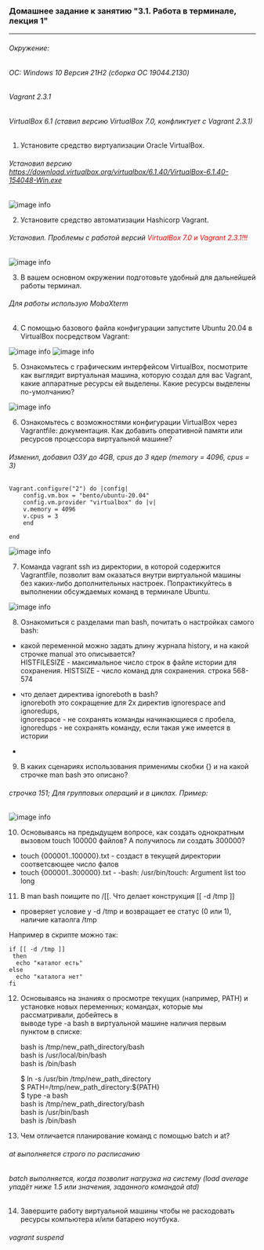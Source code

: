 ### Домашнее задание к занятию "3.1. Работа в терминале, лекция 1" 
****
###### Окружение: 
###### ОС: Windows 10 Версия 21H2 (сборка ОС 19044.2130)
###### Vagrant 2.3.1
###### VirtualBox 6.1 (ставил версию VirtualBox 7.0, конфликтует с Vagrant 2.3.1)

1. Установите средство виртуализации Oracle VirtualBox.
###### Установил версию https://download.virtualbox.org/virtualbox/6.1.40/VirtualBox-6.1.40-154048-Win.exe

![image info](./pic/virtualbox.png)

2. Установите средство автоматизации Hashicorp Vagrant.
###### Установил. Проблемы с работой версий <span style="color:red">VirtualBox 7.0 и Vagrant 2.3.1!!!</span>

![image info](./pic/vagrant.png)

3. В вашем основном окружении подготовьте удобный для дальнейшей работы терминал. 
###### Для работы использую MobaXterm

4. С помощью базового файла конфигурации запустите Ubuntu 20.04 в VirtualBox посредством Vagrant:

![image info](./pic/vagrant_up.png)
![image info](./pic/virtualbox_save.png)

5. Ознакомьтесь с графическим интерфейсом VirtualBox, посмотрите как выглядит виртуальная машина, которую создал для вас Vagrant, </br> какие аппаратные ресурсы ей выделены. Какие ресурсы выделены по-умолчанию?

![image info](./pic/system.png)

6. Ознакомьтесь с возможностями конфигурации VirtualBox через Vagrantfile: документация. Как добавить оперативной памяти или ресурсов процессора виртуальной машине?
###### Изменил, добавил ОЗУ до 4GB, cpus до 3 ядер (memory = 4096, cpus = 3)

    Vagrant.configure("2") do |config|
 	    config.vm.box = "bento/ubuntu-20.04"
	    config.vm.provider "virtualbox" do |v|
	    v.memory = 4096
        v.cpus = 3
	    end
	
    end

![image info](./pic/ram.png)

7. Команда vagrant ssh из директории, в которой содержится Vagrantfile, позволит вам оказаться внутри виртуальной машины </br>без каких-либо дополнительных настроек. Попрактикуйтесь в выполнении обсуждаемых команд в терминале Ubuntu.

![image info](./pic/ssh.png)

8. Ознакомиться с разделами man bash, почитать о настройках самого bash:
 - какой переменной можно задать длину журнала history, и на какой строчке manual это описывается?</br>
HISTFILESIZE - максимальное число строк в файле истории для сохранения. HISTSIZE - число команд для сохранения. строка 568-574

 - что делает директива ignoreboth в bash?</br>
ignoreboth это сокращение для 2х директив ignorespace and ignoredups,</br>
    ignorespace - не сохранять команды начинающиеся с пробела,</br>
    ignoredups - не сохранять команду, если такая уже имеется в истории
 - 
9. В каких сценариях использования применимы скобки {} и на какой строчке man bash это описано?
###### строчка 151; Для групповых операций и в циклах. Пример:

![image info](./pic/group.png)

10. Основываясь на предыдущем вопросе, как создать однократным вызовом touch 100000 файлов? А получилось ли создать 300000?

- touch {000001..100000}.txt - создаст в текущей директории соответсвющее число фалов
- touch {000001..300000}.txt - -bash: /usr/bin/touch: Argument list too long 

11. В man bash поищите по /\[\[. Что делает конструкция [[ -d /tmp ]]

- проверяет условие у -d /tmp и возвращает ее статус (0 или 1), наличие катаолга /tmp

Например в скрипте можно так:</br>

    if [[ -d /tmp ]]
     then
      echo "каталог есть"
    else
      echo "каталога нет"
    fi
12. Основываясь на знаниях о просмотре текущих (например, PATH) и установке новых переменных; командах, которые мы рассматривали, добейтесь в </br>выводе type -a bash в виртуальной машине наличия первым пунктом в списке:

    bash is /tmp/new_path_directory/bash</br>
    bash is /usr/local/bin/bash</br>
    bash is /bin/bash</br>

    $ ln -s /usr/bin /tmp/new_path_directory  
    $ PATH=/tmp/new_path_directory:${PATH}  
    $ type -a bash  
    bash is /tmp/new_path_directory/bash  
    bash is /usr/bin/bash  
    bash is /bin/bash  

13. Чем отличается планирование команд с помощью batch и at?

###### at выполняется строго по расписанию

###### batch выполняется, когда позволит нагрузка на систему (load average упадёт ниже 1.5 или значения, заданного командой atd)

14. Завершите работу виртуальной машины чтобы не расходовать ресурсы компьютера и/или батарею ноутбука.
###### vagrant suspend

